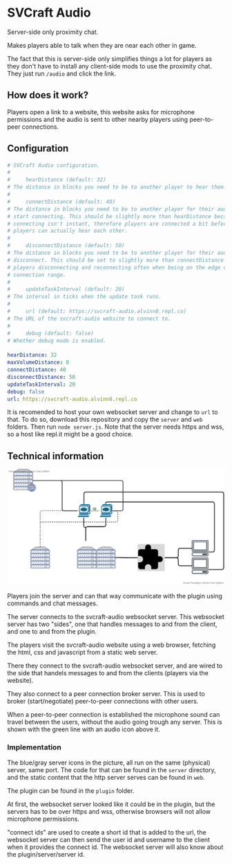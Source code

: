 # SVCraft Audio
Server-side only proximity chat.

Makes players able to talk when they are near each other in game.

The fact that this is server-side only simplifies things a lot for players as they don't have to install any client-side mods to use the proximity chat. They just run `/audio` and click the link.

## How does it work?
Players open a link to a website, this website asks for microphone permissions and the audio is sent to other nearby players using peer-to-peer connections.

## Configuration
```yaml
# SVCraft Audio configuration.
# 
#     hearDistance (default: 32)
# The distance in blocks you need to be to another player to hear them.
# 
#     connectDistance (default: 40)
# The distance in blocks you need to be to another player for their audio to
# start connecting. This should be slightly more than hearDistance because
# connecting isn't instant, therefore players are connected a bit before the
# players can actually hear each other.
# 
#     disconnectDistance (default: 50)
# The distance in blocks you need to be to another player for their audio to
# disconnect. This should be set to slightly more than connectDistance to avoid
# players disconnecting and reconnecting often when being on the edge of the
# connection range.
# 
#     updateTaskInterval (default: 20)
# The interval in ticks when the update task runs.
# 
#     url (default: https://svcraft-audio.alvinn8.repl.co)
# The URL of the svcraft-audio website to connect to.
# 
#     debug (default: false)
# Whether debug mode is enabled.

hearDistance: 32
maxVolumeDistance: 8
connectDistance: 40
disconnectDistance: 50
updateTaskInterval: 20
debug: false
url: https://svcraft-audio.alvinn8.repl.co
```

It is recomended to host your own websocket server and change to `url` to that. To do so, download this repository and copy the `server` and `web` folders. Then run `node server.js`. Note that the server needs https and wss, so a host like repl.it might be a good choice.

## Technical information
![image showing the technical parts of how svcraft-audio works.](img/svcraft-audio.svg)

Players join the server and can that way communicate with the plugin using commands and chat messages.

The server connects to the svcraft-audio websocket server. This websocket server has two "sides", one that handles messages to and from the client, and one to and from the plugin.

The players visit the svcraft-audio website using a web browser, fetching the html, css and javascript from a static web server.

There they connect to the svcraft-audio websocket server, and are wired to the side that handels messages to and from the clients (players via the website).

They also connect to a peer connection broker server. This is used to broker (start/negotiate) peer-to-peer connections with other users.

When a peer-to-peer connection is established the microphone sound can travel between the users, without the audio going trough any server. This is shown with the green line with an audio icon above it.

### Implementation
The blue/gray server icons in the picture, all run on the same (physical) server, same port. The code for that can be found in the `server` directory, and the static content that the http server serves can be found in `web`.

The plugin can be found in the `plugin` folder.

At first, the websocket server looked like it could be in the plugin, but the servers has to be over https and wss, otherwise browsers will not allow microphone permissions.

"connect ids" are used to create a short id that is added to the url, the websocket server can then send the user id and username to the client when it provides the connect id. The websocket server will also know about the plugin/server/server id.